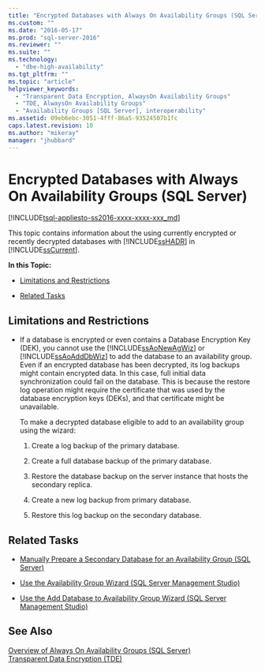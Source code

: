 ```yaml
---
title: "Encrypted Databases with Always On Availability Groups (SQL Server) | Microsoft Docs"
ms.custom: ""
ms.date: "2016-05-17"
ms.prod: "sql-server-2016"
ms.reviewer: ""
ms.suite: ""
ms.technology: 
  - "dbe-high-availability"
ms.tgt_pltfrm: ""
ms.topic: "article"
helpviewer_keywords: 
  - "Transparent Data Encryption, AlwaysOn Availability Groups"
  - "TDE, AlwaysOn Availability Groups"
  - "Availability Groups [SQL Server], interoperability"
ms.assetid: 09eb6ebc-3051-4fff-86a5-93524507b1fc
caps.latest.revision: 10
ms.author: "mikeray"
manager: "jhubbard"
---
```

# Encrypted Databases with Always On Availability Groups (SQL Server)
[!INCLUDE[tsql-appliesto-ss2016-xxxx-xxxx-xxx_md](../../../includes/tsql-appliesto-ss2016-xxxx-xxxx-xxx-md.md)]

  This topic contains information about the using currently encrypted or recently decrypted databases with [!INCLUDE[ssHADR](../../../includes/sshadr-md.md)] in [!INCLUDE[ssCurrent](../../../includes/sscurrent-md.md)].  
  
 **In this Topic:**  
  
-   [Limitations and Restrictions](#Restrictions)  
  
-   [Related Tasks](#RelatedTasks)  
  
##  <a name="Restrictions"></a> Limitations and Restrictions  
  
-   If a database is encrypted or even contains a Database Encryption Key (DEK), you cannot use the [!INCLUDE[ssAoNewAgWiz](../../../includes/ssaonewagwiz-md.md)] or [!INCLUDE[ssAoAddDbWiz](../../../includes/ssaoadddbwiz-md.md)] to add the database to an availability group. Even if an encrypted database has been decrypted, its log backups might contain encrypted data. In this case, full initial data synchronization could fail on the database. This is because the restore log operation might require the certificate that was used by the database encryption keys (DEKs), and that certificate might be unavailable.  
  
     To make a decrypted database eligible to add to an availability group using the wizard:  
  
    1.  Create a log backup of the primary database.  
  
    2.  Create a full database backup of the primary database.  
  
    3.  Restore the database backup on the server instance that hosts the secondary replica.  
  
    4.  Create a new log backup from primary database.  
  
    5.  Restore this log backup on the secondary database.  
  
##  <a name="RelatedTasks"></a> Related Tasks  
  
-   [Manually Prepare a Secondary Database for an Availability Group &#40;SQL Server&#41;](../../../database-engine/availability-groups/windows/manually-prepare-a-secondary-database-for-an-availability-group-sql-server.md)  
  
-   [Use the Availability Group Wizard &#40;SQL Server Management Studio&#41;](../../../database-engine/availability-groups/windows/use-the-availability-group-wizard-sql-server-management-studio.md)  
  
-   [Use the Add Database to Availability Group Wizard &#40;SQL Server Management Studio&#41;](../../../database-engine/availability-groups/windows/availability-group-add-database-to-group-wizard.md)  
  
## See Also  
 [Overview of Always On Availability Groups &#40;SQL Server&#41;](../../../database-engine/availability-groups/windows/overview-of-always-on-availability-groups-sql-server.md)   
 [Transparent Data Encryption &#40;TDE&#41;](../../../relational-databases/security/encryption/transparent-data-encryption-tde.md)  
  
  